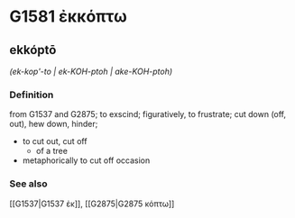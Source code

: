 # G1581 ἐκκόπτω

## ekkóptō

_(ek-kop'-to | ek-KOH-ptoh | ake-KOH-ptoh)_

### Definition

from G1537 and G2875; to exscind; figuratively, to frustrate; cut down (off, out), hew down, hinder; 

- to cut out, cut off
  - of a tree
- metaphorically to cut off occasion

### See also

[[G1537|G1537 ἐκ]], [[G2875|G2875 κόπτω]]
